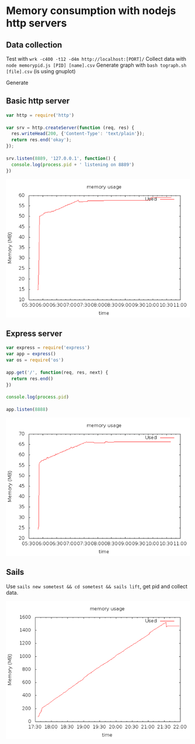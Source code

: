 # Memory consumption with nodejs http servers

## Data collection

Test with `wrk -c400 -t12 -d4m http://localhost:[PORT]/`
Collect data with `node memorypid.js [PID] [name].csv`
Generate graph with `bash tograph.sh [file].csv` (is using gnuplot)

Generate
## Basic http server

```javascript
var http = require('http')
 
var srv = http.createServer(function (req, res) {
  res.writeHead(200, {'Content-Type': 'text/plain'});
  return res.end('okay');
});

srv.listen(8889, '127.0.0.1', function() {
  console.log(process.pid + ' listening on 8889')
})
```

![](https://raw.githubusercontent.com/soyuka/nodejs-http-memtest/master/4minwrk/basic.png)

## Express server

```javascript
var express = require('express')
var app = express()
var os = require('os')

app.get('/', function(req, res, next) {
  return res.end()
})

console.log(process.pid)

app.listen(8888)
```

![](https://raw.githubusercontent.com/soyuka/nodejs-http-memtest/master/4minwrk/express.png)

## Sails

Use `sails new sometest && cd sometest && sails lift`, get pid and collect data.


![](https://raw.githubusercontent.com/soyuka/nodejs-http-memtest/master/4minwrk/sails.png)

